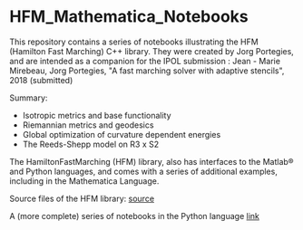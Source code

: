 # HFM_Mathematica_Notebooks

This repository contains a series of notebooks illustrating the HFM (Hamilton Fast Marching) C++ library. 
They were created by Jorg Portegies, and are intended as a companion for the IPOL submission :
Jean - Marie Mirebeau, Jorg Portegies, "A fast marching solver with adaptive stencils", 2018 (submitted) 

Summary:
* Isotropic metrics and base functionality
* Riemannian metrics and geodesics
* Global optimization of curvature dependent energies
* The Reeds-Shepp model on R3 x S2

The HamiltonFastMarching (HFM) library, also has interfaces to the Matlab® and Python languages, and comes with a series of additional examples, including in the Mathematica Language. 

Source files of the HFM library:
[source](https://github.com/mirebeau/HamiltonFastMarching)

A (more complete) series of notebooks in the Python language
[link](http://nbviewer.jupyter.org/github/Mirebeau/HFM_Python_Notebooks/blob/master/Summary.ipynb)
